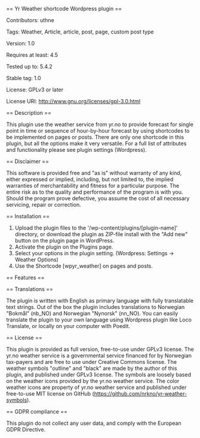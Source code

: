 == Yr Weather shortcode Wordpress plugin ==

Contributors: uthne

Tags: Weather, Article, article, post, page, custom post type

Version: 1.0

Requires at least: 4.5

Tested up to: 5.4.2

Stable tag: 1.0

License: GPLv3 or later

License URI: http://www.gnu.org/licenses/gpl-3.0.html


== Description ==

This plugin use the weather service from yr.no to provide forecast for single point in time or sequence of hour-by-hour forecast by using shortcodes to be implemented on pages or posts. There are only one shortcode in this plugin, but all the options make it very versatile. For a full list of attributes and functionality please see plugin settings (Wordpress).


== Disclaimer ==

This software is provided free and "as is" without warranty of any kind, either expressed or implied, including, 
but not limited to, the implied warranties of merchantability and fitness for a particular purpose. 
The entire risk as to the quality and performance of the program is with you. 
Should the program prove defective, you assume the cost of all necessary servicing, repair or correction.


== Installation ==

1. Upload the plugin files to the '/wp-content/plugins/[plugin-name]' directory, or download the plugin as ZIP-file install with the "Add new" button on the plugin page in WordPress.  
2. Activate the plugin on the Plugins page.
3. Select your options in the plugin setting. (Wordpress: Settings -> Weather Options)
3. Use the Shortcode [wpyr_weather] on pages and posts.


== Features ==


== Translations ==

The plugin is written with English as primary language with fully translatable text strings. Out of the box the plugin includes translations to Norwegian "Bokmål" (nb_NO) and Norwegian "Nynorsk" (nn_NO). You can easily translate the plugin to your own language using Wordpress plugin like Loco Translate, or locally on your computer with Poedit.


== License ==

This plugin is provided as full version, free-to-use under GPLv3 license. 
The yr.no weather service is a governmental service financed for by Norwegian tax-payers and are free to use under Creative Commons license.
The weather symbols "outline" and "black" are made by the author of this plugin, and published under GPLv3 license. The symbols are loosely based on the weather icons provided by the yr.no weather service. 
The color weather icons are property of yr.no weather service and published under free-to-use MIT license on GitHub (https://github.com/nrkno/yr-weather-symbols).


== GDPR compliance ==

This plugin do not collect any user data, and comply with the European GDPR Directive.
